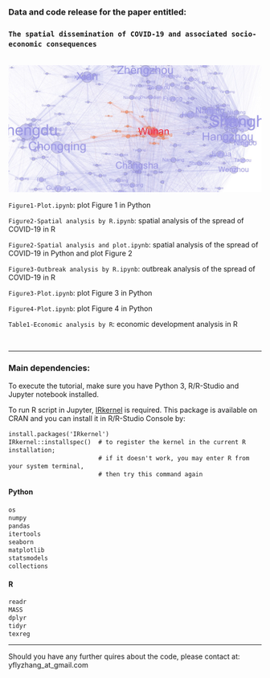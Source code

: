 ### Data and code release for the paper entitled: 
### ```The spatial dissemination of COVID-19 and associated socio-economic consequences```
<br/>



<!-- ![plot](human_mobility_network.jpg) -->
<img src="human_mobility_network.jpg" alt="Your image title" width="750"/>



<br/>

`Figure1-Plot.ipynb`: plot Figure 1 in Python

`Figure2-Spatial analysis by R.ipynb`: spatial analysis of the spread of COVID-19 in R

`Figure2-Spatial analysis and plot.ipynb`: spatial analysis of the spread of COVID-19 in Python and plot Figure 2

`Figure3-Outbreak analysis by R.ipynb`: outbreak analysis of the spread of COVID-19 in R

`Figure3-Plot.ipynb`: plot Figure 3 in Python

`Figure4-Plot.ipynb`: plot Figure 4 in Python

`Table1-Economic analysis by R`: economic development analysis in R

<br/>

---
### Main dependencies:

To execute the tutorial, make sure you have Python 3, R/R-Studio and Jupyter notebook installed.

To run R script in Jupyter, [IRkernel](https://github.com/IRkernel/IRkernel) is required. This package is available on CRAN and you can install it in R/R-Studio Console by:
```
install.packages('IRkernel')
IRkernel::installspec()  # to register the kernel in the current R installation; 
                         # if it doesn't work, you may enter R from your system terminal,
                         # then try this command again
```

#### Python
```
os
numpy
pandas
itertools
seaborn
matplotlib
statsmodels
collections
```

#### R
```
readr
MASS
dplyr
tidyr
texreg
```



---

Should you have any further quires about the code, please contact at: yflyzhang_at_gmail.com
